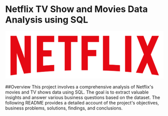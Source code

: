 # Netflix TV Show and Movies Data Analysis using SQL
![Netflix logo](https://github.com/Rohit943080/netflix_sql_project/blob/main/logo.png)

##Overview
This project involves a comprehensive analysis of Netflix's movies and TV shows data using SQL. The goal is to extract valuable insights and answer various business questions based on the dataset. The following README provides a detailed account of the project's objectives, business problems, solutions, findings, and conclusions.
